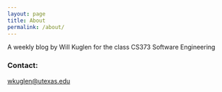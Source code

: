 ```yaml
---
layout: page
title: About
permalink: /about/
---
```


A weekly blog by Will Kuglen for the class CS373 Software Engineering

### Contact:

[wkuglen@utexas.edu](mailto:wkuglen@utexas.edu)

